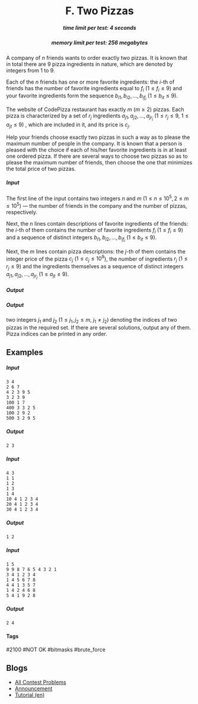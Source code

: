 <h1 style='text-align: center;'> F. Two Pizzas</h1>

<h5 style='text-align: center;'>time limit per test: 4 seconds</h5>
<h5 style='text-align: center;'>memory limit per test: 256 megabytes</h5>

A company of $n$ friends wants to order exactly two pizzas. It is known that in total there are $9$ pizza ingredients in nature, which are denoted by integers from $1$ to $9$.

Each of the $n$ friends has one or more favorite ingredients: the $i$-th of friends has the number of favorite ingredients equal to $f_i$ ($1 \le f_i \le 9$) and your favorite ingredients form the sequence $b_{i1}, b_{i2}, \dots, b_{if_i}$ ($1 \le b_{it} \le 9$).

The website of CodePizza restaurant has exactly $m$ ($m \ge 2$) pizzas. Each pizza is characterized by a set of $r_j$ ingredients $a_{j1}, a_{j2}, \dots, a_{jr_j}$ ($1 \le r_j \le 9$, $1 \le a_{jt} \le 9$) , which are included in it, and its price is $c_j$.

Help your friends choose exactly two pizzas in such a way as to please the maximum number of people in the company. It is known that a person is pleased with the choice if each of his/her favorite ingredients is in at least one ordered pizza. If there are several ways to choose two pizzas so as to please the maximum number of friends, then choose the one that minimizes the total price of two pizzas.

##### Input

The first line of the input contains two integers $n$ and $m$ ($1 \le n \le 10^5, 2 \le m \le 10^5$) — the number of friends in the company and the number of pizzas, respectively.

Next, the $n$ lines contain descriptions of favorite ingredients of the friends: the $i$-th of them contains the number of favorite ingredients $f_i$ ($1 \le f_i \le 9$) and a sequence of distinct integers $b_{i1}, b_{i2}, \dots, b_{if_i}$ ($1 \le b_{it} \le 9$).

Next, the $m$ lines contain pizza descriptions: the $j$-th of them contains the integer price of the pizza $c_j$ ($1 \le c_j \le 10^9$), the number of ingredients $r_j$ ($1 \le r_j \le 9$) and the ingredients themselves as a sequence of distinct integers $a_{j1}, a_{j2}, \dots, a_{jr_j}$ ($1 \le a_{jt} \le 9$).

##### Output

##### Output

 two integers $j_1$ and $j_2$ ($1 \le j_1,j_2 \le m$, $j_1 \ne j_2$) denoting the indices of two pizzas in the required set. If there are several solutions, output any of them. Pizza indices can be printed in any order.

## Examples

##### Input


```text
3 4
2 6 7
4 2 3 9 5
3 2 3 9
100 1 7
400 3 3 2 5
100 2 9 2
500 3 2 9 5
```
##### Output


```text
2 3
```
##### Input


```text
4 3
1 1
1 2
1 3
1 4
10 4 1 2 3 4
20 4 1 2 3 4
30 4 1 2 3 4
```
##### Output


```text
1 2
```
##### Input


```text
1 5
9 9 8 7 6 5 4 3 2 1
3 4 1 2 3 4
1 4 5 6 7 8
4 4 1 3 5 7
1 4 2 4 6 8
5 4 1 9 2 8
```
##### Output


```text
2 4
```


#### Tags 

#2100 #NOT OK #bitmasks #brute_force 

## Blogs
- [All Contest Problems](../Codeforces_Round_568_(Div._2).md)
- [Announcement](../blogs/Announcement.md)
- [Tutorial (en)](../blogs/Tutorial_(en).md)
